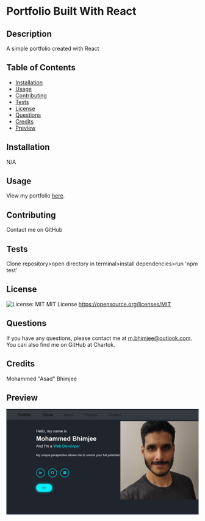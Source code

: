 # Portfolio Built With React

## Description

A simple portfolio created with React

## Table of Contents

- [Installation](#installation)
- [Usage](#usage)
- [Contributing](#contributing)
- [Tests](#tests)
- [License](#license)
- [Questions](#questions)
- [Credits](#credits)
- [Preview](#preview)

## Installation

N/A

## Usage

View my portfolio [here](https://chartok.github.io/my_portfolio/).

## Contributing

Contact me on GitHub

## Tests

Clone repository>open directory in terminal>install dependencies>run 'npm test'

## License

![License: MIT](https://img.shields.io/badge/License-MIT-yellow.svg)
MIT License
<https://opensource.org/licenses/MIT>

## Questions

If you have any questions, please contact me at <m.bhimjee@outlook.com>.
You can also find me on GitHub at Chartok.

## Credits

Mohammed "Asad" Bhimjee

## Preview

![Preview](./images/ReactPort.png)
